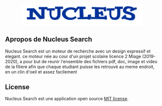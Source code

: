 <p align="center"><a href="https://bynucleus.herokuapp.com/" target="_blank"><img src="public/images/logo2.png" width="400"></a></p>

## Apropos de Nucleus Search

Nucleus Search est un moteur de recherche avec un design expressif et elegant. ce moteur née au cour d'un projet scolaire licence 2 Miage (2019-2020), a pour but de reunir l'ensemble des fichiers pdf, doc, image et video  de la filiere afin que chaque etudiant puisse les retrouvé au meme endroit, en un clin d'oeil et assez facilement

## License

Nucleus Search est une application open source [MIT license](https://opensource.org/licenses/MIT).

